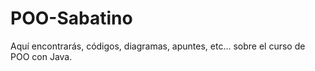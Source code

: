 # POO-Sabatino
Aquí encontrarás, códigos, diagramas, apuntes, etc... sobre el curso de POO con Java.
